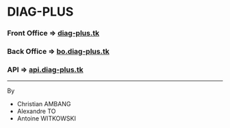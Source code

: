 # DIAG-PLUS

### Front Office => [diag-plus.tk](https://diag-plus.tk)
### Back Office => [bo.diag-plus.tk](https://bo.diag-plus.tk)
### API => [api.diag-plus.tk](https://api.diag-plus.tk/api)

***

By
* Christian AMBANG
* Alexandre TO
* Antoine WITKOWSKI
